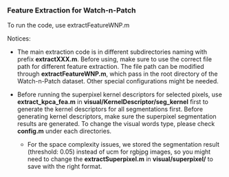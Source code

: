 ### Feature Extraction for Watch-n-Patch

To run the code, use extractFeatureWNP.m

Notices:

- The main extraction code is in different subdirectories naming with prefix **extractXXX.m**. Before using, make sure to use the correct file path for different feature extraction. The file path can be modified through **extractFeatureWNP.m**, which pass in the root directory of the Watch-n-Patch dataset. Other special configurations might be needed.

- Before running the superpixel kernel descriptors for selected pixels, use **extract_kpca_fea.m** in **visual/KernelDescriptor/seg_kernel** first to generate the kernel descriptors for all segmentations first. Before generating kernel descriptors, make sure the superpixel segmentation results are generated. To change the visual words type, please check **config.m** under each directories.
	
	- For the space complexity issues, we stored the segmentation result (threshold: 0.05) instead of ucm for rgbjpg images, so you might need to change the **extractSuperpixel.m** in **visual/superpixel/** to save with the right format.